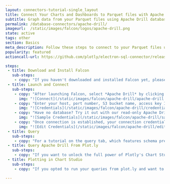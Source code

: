 ```yaml
---
layout: connectors-tutorial-single_layout
title: Connect Your Charts and Dashboards to Parquet files with Apache Drill
subtitle: Graph data from your Parquet files using Apache Drill database with Plotly 2.0 and Falcon.
permalink: /database-connectors/apache-drill/
imageurl:  /static/images/falcon/logos/apache-drill.png
state: active
tags: other
section: Basics
meta_description: Follow these steps to connect to your Parquet files using Apache Drill
popularity: featured
actioncall-url: https://github.com/plotly/electron-sql-connector/releases

steps:
 - title: Download and Install Falcon
   sub-steps:
    - copy: "If you haven't downloaded and installed Falcon yet, please follow the instructions for either [personal setup](/database-connectors/personal-login) or [company on-premise](/database-connectors/on-prem-login)."
 - title: Launch and Connect
   sub-steps:
    - copy: "After launching Falcon, select *Apache Drill* by clicking on its icon."
      img: "![Connect](/static/images/falcon/apache-drill/apache-drill.png)"
    - copy: "Enter your host, port number, S3 bucket name, access key ID, secret access key and click *CONNECT*."
      img: "![Credentials](/static/images/falcon/apache-drill/credentials.png)"
    - copy: "Have no database? Try it out with our read-only Apache Drill database. Simply, click Show Sample Credentials, copy, paste and click *CONNECT*."
      img: "![Sample Credentials](/static/images/falcon/apache-drill/sample-credentials.png)"
    - copy: "Once connection is established, your connection credentials will be saved and greyed out to avoid unintentional changes. If you wish to modify your connection, click on *Edit Credentials*."
      img: "![Edit Credentials](/static/images/falcon/apache-drill/edit-credentials.png)"
 - title: Query
   sub-steps:
    - copy: "For a tutorial on the query tab, which features schema preview, the ability execute sql queries, perform inline data visualization, preview tables and export CSV files, see [Query From Falcon](/falcon/query-from-falcon)."
 - title: Query Apache Drill From Plot.ly
   sub-steps:
    - copy: "If you want to unlock the full power of Plotly's Chart Studio, you can click the PLOT.LY tab and QUERY [DATABASE] FROM PLOT.LY. To learn more about this feature, naviagte to the [Query From Plot.ly](/falcon/query-from-plotly) tutorial."
 - title: Plotting in Chart Studio
   sub-steps:
    - copy: "If you opted to run your queries from plot.ly and want to make a styled and interactive plot in the Chart Studio. Check out our [Chart Studio](https://help.plot.ly/tutorials/) tutorials"

---
```

